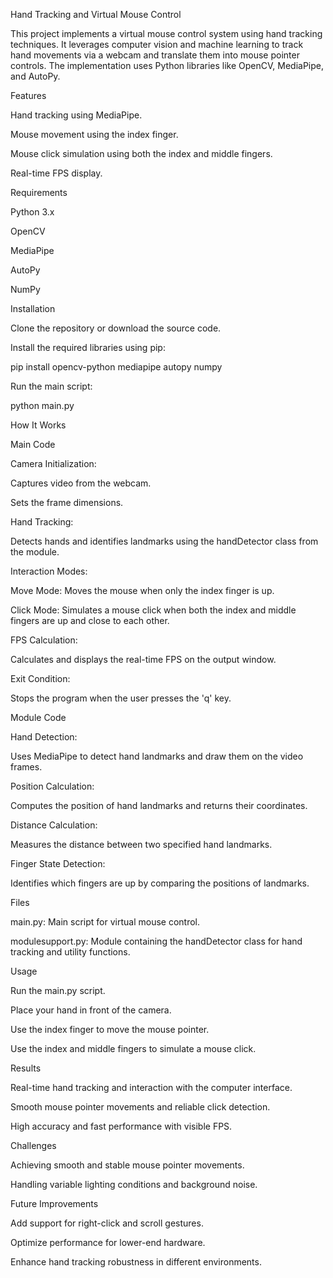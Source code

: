 Hand Tracking and Virtual Mouse Control

This project implements a virtual mouse control system using hand tracking techniques. It leverages computer vision and machine learning to track hand movements via a webcam and translate them into mouse pointer controls. The implementation uses Python libraries like OpenCV, MediaPipe, and AutoPy.

Features

Hand tracking using MediaPipe.

Mouse movement using the index finger.

Mouse click simulation using both the index and middle fingers.

Real-time FPS display.

Requirements

Python 3.x

OpenCV

MediaPipe

AutoPy

NumPy

Installation

Clone the repository or download the source code.

Install the required libraries using pip:

pip install opencv-python mediapipe autopy numpy

Run the main script:

python main.py

How It Works

Main Code

Camera Initialization:

Captures video from the webcam.

Sets the frame dimensions.

Hand Tracking:

Detects hands and identifies landmarks using the handDetector class from the module.

Interaction Modes:

Move Mode: Moves the mouse when only the index finger is up.

Click Mode: Simulates a mouse click when both the index and middle fingers are up and close to each other.

FPS Calculation:

Calculates and displays the real-time FPS on the output window.

Exit Condition:

Stops the program when the user presses the 'q' key.

Module Code

Hand Detection:

Uses MediaPipe to detect hand landmarks and draw them on the video frames.

Position Calculation:

Computes the position of hand landmarks and returns their coordinates.

Distance Calculation:

Measures the distance between two specified hand landmarks.

Finger State Detection:

Identifies which fingers are up by comparing the positions of landmarks.

Files

main.py: Main script for virtual mouse control.

modulesupport.py: Module containing the handDetector class for hand tracking and utility functions.

Usage

Run the main.py script.

Place your hand in front of the camera.

Use the index finger to move the mouse pointer.

Use the index and middle fingers to simulate a mouse click.

Results

Real-time hand tracking and interaction with the computer interface.

Smooth mouse pointer movements and reliable click detection.

High accuracy and fast performance with visible FPS.

Challenges

Achieving smooth and stable mouse pointer movements.

Handling variable lighting conditions and background noise.

Future Improvements

Add support for right-click and scroll gestures.

Optimize performance for lower-end hardware.

Enhance hand tracking robustness in different environments.
